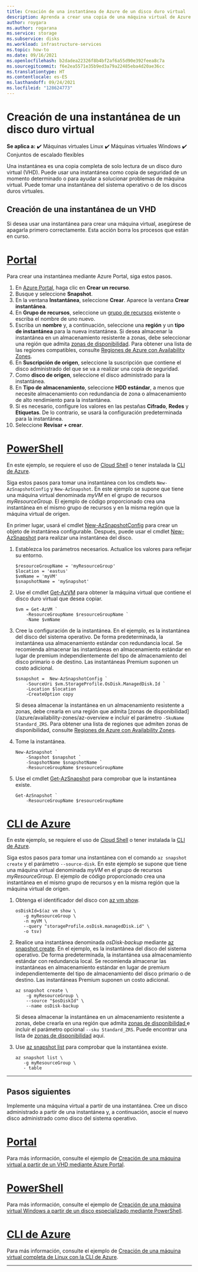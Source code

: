 ```yaml
---
title: Creación de una instantánea de Azure de un disco duro virtual
description: Aprenda a crear una copia de una máquina virtual de Azure para usarla como copia de seguridad o para solucionar problemas mediante el portal o PowerShell o la CLI.
author: roygara
ms.author: rogarana
ms.service: storage
ms.subservice: disks
ms.workload: infrastructure-services
ms.topic: how-to
ms.date: 09/16/2021
ms.openlocfilehash: b2dadea22326f8b4bf2af6a55d90e392feea8c7a
ms.sourcegitcommit: f6e2ea5571e35b9ed3a79a22485eba4d20ae36cc
ms.translationtype: HT
ms.contentlocale: es-ES
ms.lasthandoff: 09/24/2021
ms.locfileid: "128624773"
---
```

# <a name="create-a-snapshot-of-a-virtual-hard-disk"></a>Creación de una instantánea de un disco duro virtual

**Se aplica a:** :heavy_check_mark: Máquinas virtuales Linux :heavy_check_mark: Máquinas virtuales Windows :heavy_check_mark: Conjuntos de escalado flexibles

Una instantánea es una copia completa de solo lectura de un disco duro virtual (VHD). Puede usar una instantánea como copia de seguridad de un momento determinado o para ayudar a solucionar problemas de máquina virtual. Puede tomar una instantánea del sistema operativo o de los discos duros virtuales.

## <a name="create-a-snapshot-of-a-vhd"></a>Creación de una instantánea de un VHD

Si desea usar una instantánea para crear una máquina virtual, asegúrese de apagarla primero correctamente. Esta acción borra los procesos que están en curso.

# <a name="portal"></a>[Portal](#tab/portal)

Para crear una instantánea mediante Azure Portal, siga estos pasos.

1. En [Azure Portal](https://portal.azure.com), haga clic en **Crear un recurso**.
1. Busque y seleccione **Snapshot**.
1. En la ventana **Instantánea**, seleccione **Crear**. Aparece la ventana **Crear instantánea**.
1. En **Grupo de recursos**, seleccione un [grupo de recursos](/azure/azure-resource-manager/management/overview#resource-groups) existente o escriba el nombre de uno nuevo.
1. Escriba un **nombre** y, a continuación, seleccione una **región** y un **tipo de instantánea** para la nueva instantánea. Si desea almacenar la instantánea en un almacenamiento resistente a zonas, debe seleccionar una región que admita [zonas de disponibilidad](/azure/availability-zones/az-overview). Para obtener una lista de las regiones compatibles, consulte [Regiones de Azure con Availability Zones](/azure/availability-zones/az-region#azure-regions-with-availability-zones).
1. En **Suscripción de origen**, seleccione la suscripción que contiene el disco administrado del que se va a realizar una copia de seguridad.
1. Como **disco de origen**, seleccione el disco administrado para la instantánea.
1. En **Tipo de almacenamiento**, seleccione **HDD estándar**, a menos que necesite almacenamiento con redundancia de zona o almacenamiento de alto rendimiento para la instantánea.
1. Si es necesario, configure los valores en las pestañas **Cifrado**, **Redes** y **Etiquetas**. De lo contrario, se usará la configuración predeterminada para la instantánea.
1. Seleccione **Revisar + crear**.

# <a name="powershell"></a>[PowerShell](#tab/powershell)

En este ejemplo, se requiere el uso de [Cloud Shell](https://shell.azure.com/bash) o tener instalada la [CLI de Azure](/cli/azure/).

Siga estos pasos para tomar una instantánea con los cmdlets `New-AzSnapshotConfig` y `New-AzSnapshot`. En este ejemplo se supone que tiene una máquina virtual denominada *myVM* en el grupo de recursos *myResourceGroup*. El ejemplo de código proporcionado crea una instantánea en el mismo grupo de recursos y en la misma región que la máquina virtual de origen.

En primer lugar, usará el cmdlet [New-AzSnapshotConfig](/powershell/module/az.compute/new-azsnapshotconfig) para crear un objeto de instantánea configurable. Después, puede usar el cmdlet [New-AzSnapshot](/powershell/module/az.compute/new-azsnapshot) para realizar una instantánea del disco.

1. Establezca los parámetros necesarios. Actualice los valores para reflejar su entorno.

   ```azurepowershell-interactive
   $resourceGroupName = 'myResourceGroup' 
   $location = 'eastus' 
   $vmName = 'myVM'
   $snapshotName = 'mySnapshot'  
   ```

1. Use el cmdlet [Get-AzVM](/powershell/module/az.compute/get-azvm) para obtener la máquina virtual que contiene el disco duro virtual que desea copiar.

   ```azurepowershell-interactive
   $vm = Get-AzVM `
       -ResourceGroupName $resourceGroupName `
       -Name $vmName
   ```

1. Cree la configuración de la instantánea. En el ejemplo, es la instantánea del disco del sistema operativo. De forma predeterminada, la instantánea usa almacenamiento estándar con redundancia local. Se recomienda almacenar las instantáneas en almacenamiento estándar en lugar de premium independientemente del tipo de almacenamiento del disco primario o de destino. Las instantáneas Premium suponen un costo adicional.

   ```azurepowershell-interactive
   $snapshot =  New-AzSnapshotConfig `
       -SourceUri $vm.StorageProfile.OsDisk.ManagedDisk.Id `
       -Location $location `
       -CreateOption copy
   ```

   Si desea almacenar la instantánea en un almacenamiento resistente a zonas, debe crearla en una región que admita [zonas de disponibilidad](/azure/availability-zones/az-overview e incluir el parámetro `-SkuName Standard_ZRS`. Para obtener una lista de regiones que admiten zonas de disponibilidad, consulte [Regiones de Azure con Availability Zones](/azure/availability-zones/az-region#azure-regions-with-availability-zones).

1. Tome la instantánea.

   ```azurepowershell-interactive
   New-AzSnapshot `
       -Snapshot $snapshot `
       -SnapshotName $snapshotName `
       -ResourceGroupName $resourceGroupName 
   ```

1. Use el cmdlet [Get-AzSnapshot](/powershell/module/az.compute/get-azsnapshot) para comprobar que la instantánea existe.

    ```azurepowershell-interactive
    Get-AzSnapshot `
        -ResourceGroupName $resourceGroupName
    ```

# <a name="azure-cli"></a>[CLI de Azure](#tab/cli)

En este ejemplo, se requiere el uso de [Cloud Shell](https://shell.azure.com/bash) o tener instalada la [CLI de Azure](/cli/azure/).

Siga estos pasos para tomar una instantánea con el comando `az snapshot create` y el parámetro `--source-disk`. En este ejemplo se supone que tiene una máquina virtual denominada *myVM* en el grupo de recursos *myResourceGroup*. El ejemplo de código proporcionado crea una instantánea en el mismo grupo de recursos y en la misma región que la máquina virtual de origen.

1. Obtenga el identificador del disco con [az vm show](/cli/azure/vm#az_vm_show).

    ```azurecli-interactive
    osDiskId=$(az vm show \
       -g myResourceGroup \
       -n myVM \
       --query "storageProfile.osDisk.managedDisk.id" \
       -o tsv)
    ```

1. Realice una instantánea denominada *osDisk-backup* mediante [az snapshot create](/cli/azure/snapshot#az_snapshot_create). En el ejemplo, es la instantánea del disco del sistema operativo. De forma predeterminada, la instantánea usa almacenamiento estándar con redundancia local. Se recomienda almacenar las instantáneas en almacenamiento estándar en lugar de premium independientemente del tipo de almacenamiento del disco primario o de destino. Las instantáneas Premium suponen un costo adicional.

    ```azurecli-interactive
    az snapshot create \
        -g myResourceGroup \
        --source "$osDiskId" \
        --name osDisk-backup
    ```

    Si desea almacenar la instantánea en un almacenamiento resistente a zonas, debe crearla en una región que admita [zonas de disponibilidad ](/azure/availability-zones/az-overview) e incluir el parámetro opcional `--sku Standard_ZRS`. Puede encontrar una lista de [zonas de disponibilidad](/azure/availability-zones/az-region#azure-regions-with-availability-zones) aquí.
    
1. Use [az snapshot list](/cli/azure/snapshot#az_snapshot_list) para comprobar que la instantánea existe.
    
    ```azurecli-interactive
    az snapshot list \
       -g myResourceGroup \
       - table
    ```

---

## <a name="next-steps"></a>Pasos siguientes

Implemente una máquina virtual a partir de una instantánea. Cree un disco administrado a partir de una instantánea y, a continuación, asocie el nuevo disco administrado como disco del sistema operativo.

# <a name="portal"></a>[Portal](#tab/portal)

Para más información, consulte el ejemplo de [Creación de una máquina virtual a partir de un VHD mediante Azure Portal](windows/create-vm-specialized-portal.md).

# <a name="powershell"></a>[PowerShell](#tab/powershell)

Para más información, consulte el ejemplo de [Creación de una máquina virtual Windows a partir de un disco especializado mediante PowerShell](windows/create-vm-specialized.md).

# <a name="azure-cli"></a>[CLI de Azure](#tab/cli)

Para más información, consulte el ejemplo de [Creación de una máquina virtual completa de Linux con la CLI de Azure](/previous-versions/azure/virtual-machines/scripts/virtual-machines-linux-cli-sample-create-vm-from-snapshot?toc=%2fcli%2fmodule%2ftoc.json).

---
